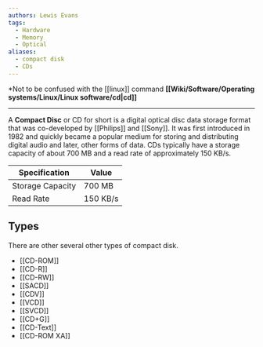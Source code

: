 ```yaml
---
authors: Lewis Evans
tags:
  - Hardware
  - Memory
  - Optical
aliases:
  - compact disk
  - CDs
---
```

*Not to be confused with the [[linux]] command **[[Wiki/Software/Operating systems/Linux/Linux software/cd|cd]]**
___
A **Compact Disc** or CD for short is a digital optical disc data storage format that was co-developed by [[Philips]] and [[Sony]]. It was first introduced in 1982 and quickly became a popular medium for storing and distributing digital audio and later, other forms of data. CDs typically have a storage capacity of about 700 MB and a read rate of approximately 150 KB/s.

| Specification         | Value     |
|-----------------------|-----------|
| Storage Capacity       | 700 MB    |
| Read Rate              | 150 KB/s  |

## Types
There are other several other types of compact disk.
- [[CD-ROM]]
- [[CD-R]]
- [[CD-RW]]
- [[SACD]]
- [[CDV]]
- [[VCD]]
- [[SVCD]]
- [[CD+G]]
- [[CD-Text]]
- [[CD-ROM XA]]
